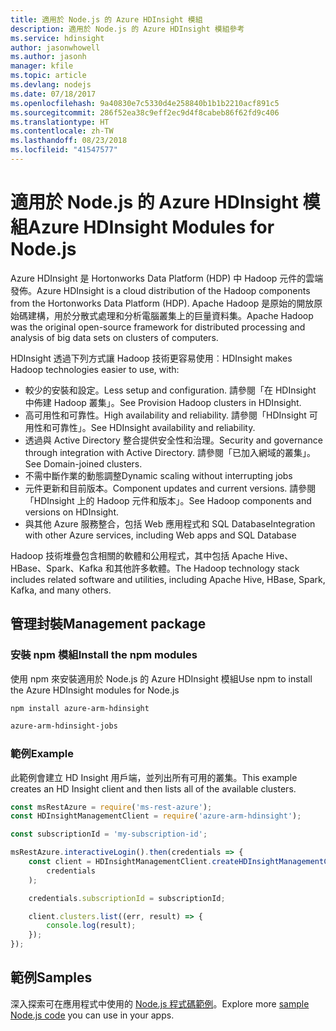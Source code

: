 ```yaml
---
title: 適用於 Node.js 的 Azure HDInsight 模組
description: 適用於 Node.js 的 Azure HDInsight 模組參考
ms.service: hdinsight
author: jasonwhowell
ms.author: jasonh
manager: kfile
ms.topic: article
ms.devlang: nodejs
ms.date: 07/18/2017
ms.openlocfilehash: 9a40830e7c5330d4e258840b1b1b2210acf891c5
ms.sourcegitcommit: 286f52ea38c9eff2ec9d4f8cabeb86f62fd9c406
ms.translationtype: HT
ms.contentlocale: zh-TW
ms.lasthandoff: 08/23/2018
ms.locfileid: "41547577"
---
```

# <a name="azure-hdinsight-modules-for-nodejs"></a><span data-ttu-id="aa57d-103">適用於 Node.js 的 Azure HDInsight 模組</span><span class="sxs-lookup"><span data-stu-id="aa57d-103">Azure HDInsight Modules for Node.js</span></span>

<span data-ttu-id="aa57d-104">Azure HDInsight 是 Hortonworks Data Platform (HDP) 中 Hadoop 元件的雲端發佈。</span><span class="sxs-lookup"><span data-stu-id="aa57d-104">Azure HDInsight is a cloud distribution of the Hadoop components from the Hortonworks Data Platform (HDP).</span></span> <span data-ttu-id="aa57d-105">Apache Hadoop 是原始的開放原始碼建構，用於分散式處理和分析電腦叢集上的巨量資料集。</span><span class="sxs-lookup"><span data-stu-id="aa57d-105">Apache Hadoop was the original open-source framework for distributed processing and analysis of big data sets on clusters of computers.</span></span>

<span data-ttu-id="aa57d-106">HDInsight 透過下列方式讓 Hadoop 技術更容易使用︰</span><span class="sxs-lookup"><span data-stu-id="aa57d-106">HDInsight makes Hadoop technologies easier to use, with:</span></span>
- <span data-ttu-id="aa57d-107">較少的安裝和設定。</span><span class="sxs-lookup"><span data-stu-id="aa57d-107">Less setup and configuration.</span></span> <span data-ttu-id="aa57d-108">請參閱「在 HDInsight 中佈建 Hadoop 叢集」。</span><span class="sxs-lookup"><span data-stu-id="aa57d-108">See Provision Hadoop clusters in HDInsight.</span></span>
- <span data-ttu-id="aa57d-109">高可用性和可靠性。</span><span class="sxs-lookup"><span data-stu-id="aa57d-109">High availability and reliability.</span></span> <span data-ttu-id="aa57d-110">請參閱「HDInsight 可用性和可靠性」。</span><span class="sxs-lookup"><span data-stu-id="aa57d-110">See HDInsight availability and reliability.</span></span>
- <span data-ttu-id="aa57d-111">透過與 Active Directory 整合提供安全性和治理。</span><span class="sxs-lookup"><span data-stu-id="aa57d-111">Security and governance through integration with Active Directory.</span></span> <span data-ttu-id="aa57d-112">請參閱「已加入網域的叢集」。</span><span class="sxs-lookup"><span data-stu-id="aa57d-112">See Domain-joined clusters.</span></span>
- <span data-ttu-id="aa57d-113">不需中斷作業的動態調整</span><span class="sxs-lookup"><span data-stu-id="aa57d-113">Dynamic scaling without interrupting jobs</span></span>
- <span data-ttu-id="aa57d-114">元件更新和目前版本。</span><span class="sxs-lookup"><span data-stu-id="aa57d-114">Component updates and current versions.</span></span> <span data-ttu-id="aa57d-115">請參閱「HDInsight 上的 Hadoop 元件和版本」。</span><span class="sxs-lookup"><span data-stu-id="aa57d-115">See Hadoop components and versions on HDInsight.</span></span>
- <span data-ttu-id="aa57d-116">與其他 Azure 服務整合，包括 Web 應用程式和 SQL Database</span><span class="sxs-lookup"><span data-stu-id="aa57d-116">Integration with other Azure services, including Web apps and SQL Database</span></span>

<span data-ttu-id="aa57d-117">Hadoop 技術堆疊包含相關的軟體和公用程式，其中包括 Apache Hive、HBase、Spark、Kafka 和其他許多軟體。</span><span class="sxs-lookup"><span data-stu-id="aa57d-117">The Hadoop technology stack includes related software and utilities, including Apache Hive, HBase, Spark, Kafka, and many others.</span></span> 

## <a name="management-package"></a><span data-ttu-id="aa57d-118">管理封裝</span><span class="sxs-lookup"><span data-stu-id="aa57d-118">Management package</span></span>

### <a name="install-the-npm-modules"></a><span data-ttu-id="aa57d-119">安裝 npm 模組</span><span class="sxs-lookup"><span data-stu-id="aa57d-119">Install the npm modules</span></span>

<span data-ttu-id="aa57d-120">使用 npm 來安裝適用於 Node.js 的 Azure HDInsight 模組</span><span class="sxs-lookup"><span data-stu-id="aa57d-120">Use npm to install the Azure HDInsight modules for Node.js</span></span>

```bash
npm install azure-arm-hdinsight
```

```bash
azure-arm-hdinsight-jobs
```

### <a name="example"></a><span data-ttu-id="aa57d-121">範例</span><span class="sxs-lookup"><span data-stu-id="aa57d-121">Example</span></span> 

<span data-ttu-id="aa57d-122">此範例會建立 HD Insight 用戶端，並列出所有可用的叢集。</span><span class="sxs-lookup"><span data-stu-id="aa57d-122">This example creates an HD Insight client and then lists all of the available clusters.</span></span> 

```javascript
const msRestAzure = require('ms-rest-azure');
const HDInsightManagementClient = require('azure-arm-hdinsight');

const subscriptionId = 'my-subscription-id';

msRestAzure.interactiveLogin().then(credentials => {
    const client = HDInsightManagementClient.createHDInsightManagementClient(
        credentials
    );

    credentials.subscriptionId = subscriptionId;

    client.clusters.list((err, result) => {
        console.log(result);
    });
});
```

## <a name="samples"></a><span data-ttu-id="aa57d-123">範例</span><span class="sxs-lookup"><span data-stu-id="aa57d-123">Samples</span></span>

<span data-ttu-id="aa57d-124">深入探索可在應用程式中使用的 [Node.js 程式碼範例](https://azure.microsoft.com/resources/samples/?platform=nodejs)。</span><span class="sxs-lookup"><span data-stu-id="aa57d-124">Explore more [sample Node.js code](https://azure.microsoft.com/resources/samples/?platform=nodejs) you can use in your apps.</span></span>

